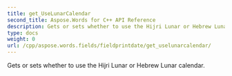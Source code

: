 ```yaml
---
title: get_UseLunarCalendar
second_title: Aspose.Words for C++ API Reference
description: Gets or sets whether to use the Hijri Lunar or Hebrew Lunar calendar. 
type: docs
weight: 0
url: /cpp/aspose.words.fields/fieldprintdate/get_uselunarcalendar/
---
```


Gets or sets whether to use the Hijri Lunar or Hebrew Lunar calendar. 

